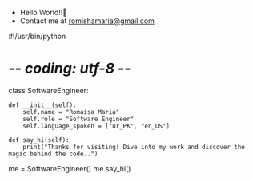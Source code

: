 - Hello World!!👋
- Contact me at romishamaria@gmail.com

#!/usr/bin/python
# -*- coding: utf-8 -*-


class SoftwareEngineer:

    def __init__(self):
        self.name = "Romaisa Maria"
        self.role = "Software Engineer"
        self.language_spoken = ["ur_PK", "en_US"]

    def say_hi(self):
        print("Thanks for visiting! Dive into my work and discover the magic behind the code..")


me = SoftwareEngineer()
me.say_hi()
<!---
Romaisa-09/Romaisa-09 is a ✨ special ✨ repository because its `README.md` (this file) appears on your GitHub profile.
You can click the Preview link to take a look at your changes.
--->
